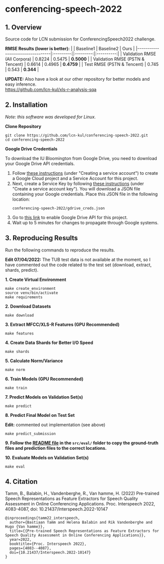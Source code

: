 # conferencing-speech-2022

## 1. Overview
Source code for LCN submission for ConferencingSpeech2022 challenge.

**RMSE Results (lower is better):**
|                                  | Baseline1 | Baseline2 |    Ours    |
|----------------------------------|:---------:|:---------:|:----------:|
| Validation RMSE (All Corpora)    |   0.8224  |   0.5475  | **0.5000** |
| Validation RMSE (PSTN & Tencent) |   0.6614  |   0.4965  | **0.4759** |
| Test RMSE (PSTN & Tencent)       |   0.745   |   0.543   |  **0.344** |

**UPDATE:** Also have a look at our other repository for better models and easy inference. \
https://github.com/lcn-kul/xls-r-analysis-sqa

## 2. Installation
*Note: this software was developed for Linux.*

**Clone Repository**
```
git clone https://github.com/lcn-kul/conferencing-speech-2022.git
cd conferencing-speech-2022
```

**Google Drive Credentials**

To download the IU Bloomington from Google Drive, you need to download your
Google Drive API credentials.

1. Follow [these
   instructions](https://cloud.google.com/iam/docs/creating-managing-service-accounts#creating)
   (under "Creating a service account") to create a Google Cloud project and a
   Service Account for this project.
2. Next, create a Service Key by following [these
   instructions](https://cloud.google.com/iam/docs/creating-managing-service-account-keys#creating)
   (under "Create a service account key"). You will download a JSON file containing
   your Google credentials. Place this JSON file in the following location:
   ```
   conferencing-speech-2022/gdrive_creds.json
   ```
3. Go to [this
   link](https://console.developers.google.com/apis/library/drive.googleapis.com)
   to enable Google Drive API for this project.
4. Wait up to 5 minutes for changes to propagate through Google systems.

## 3. Reproducing Results

Run the following commands to reproduce the results.

**Edit 07/04/2022:** The TUB test data is not available at the moment, so I
have commented out the code related to the test set (download, extract, shards,
predict).

**1. Create Virtual Environment**
```
make create_environment
source venv/bin/activate
make requirements
```

**2. Download Datasets**
```
make download
```

**3. Extract MFCC/XLS-R Features (GPU Recommended)**
```
make features
```

**4. Create Data Shards for Better I/O Speed**
```
make shards
```

**5. Calculate Norm/Variance**
```
make norm
```

**6. Train Models (GPU Recommended)**
```
make train
```

**7. Predict Models on Validation Set(s)**
```
make predict
```

**8. Predict Final Model on Test Set**

**Edit:** commented out implementation (see above)

```
make predict_submission
```

**9. Follow the [README file](src/eval/README.md) in the `src/eval/` folder to copy
the ground-truth files and prediction files to the correct locations.**

**10. Evaluate Models on Validation Set(s)**
```
make eval
```

## 4. Citation

Tamm, B., Balabin, H., Vandenberghe, R., Van hamme, H. (2022) Pre-trained Speech Representations as Feature Extractors for Speech Quality Assessment in Online Conferencing Applications. Proc. Interspeech 2022, 4083-4087, doi: 10.21437/Interspeech.2022-10147

```
@inproceedings{tamm22_interspeech,
  author={Bastiaan Tamm and Helena Balabin and Rik Vandenberghe and Hugo {Van hamme}},
  title={{Pre-trained Speech Representations as Feature Extractors for Speech Quality Assessment in Online Conferencing Applications}},
  year=2022,
  booktitle={Proc. Interspeech 2022},
  pages={4083--4087},
  doi={10.21437/Interspeech.2022-10147}
}
```

